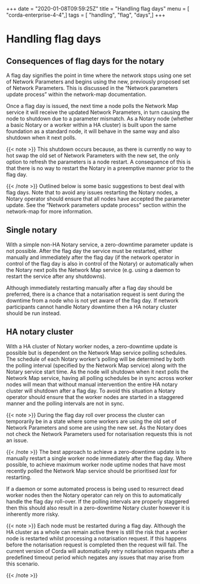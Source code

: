 +++
date = "2020-01-08T09:59:25Z"
title = "Handling flag days"
menu = [ "corda-enterprise-4-4",]
tags = [ "handling", "flag", "days",]
+++


# Handling flag days


## Consequences of flag days for the notary

A flag day signifies the point in time where the network stops using one set of Network Parameters and begins using the new, previously
                proposed set of Network Parameters. This is discussed in the “Network parameters update process” within the network-map
                documentation.

Once a flag day is issued, the next time a node polls the Network Map service it will receive the updated Network Parameters, in turn
                causing the node to shutdown due to a parameter mismatch. As a Notary node (whether a basic Notary or a worker within a HA cluster) is built
                upon the same foundation as a standard node, it will behave in the same way and also shutdown when it next polls.


{{< note >}}
This shutdown occurs because, as there is currently no way to hot swap the old set of Network Parameters with the new set, the only
                    option to refresh the parameters is a node restart. A consequence of this is that there is no way to restart the Notary in a preemptive
                    manner prior to the flag day.

{{< /note >}}
Outlined below is some basic suggestions to best deal with flag days. Note that to avoid any issues restarting the Notary nodes, a Notary
                operator should ensure that all nodes have accepted the parameter update. See the “Network parameters update process” section within the
                network-map for more information.


## Single notary

With a simple non-HA Notary service, a zero-downtime parameter update is not possible. After the flag day the service must be restarted,
                either manually and immediately after the flag day (if the network operator in control of the flag day is also in control of the Notary) or
                automatically when the Notary next polls the Network Map service (e.g. using a daemon to restart the service after any shutdowns).

Although immediately restarting manually after a flag day should be preferred, there is a chance that a notarisation request is sent during
                the downtime from a node who is not yet aware of the flag day. If network participants cannot handle Notary downtime then a HA notary
                cluster should be run instead.


## HA notary cluster

With a HA cluster of Notary worker nodes, a zero-downtime update is possible but is dependent on the Network Map service polling schedules.
                The schedule of each Notary worker’s polling will be determined by both the polling interval (specified by the Network Map service) along
                with the Notary service start time. As the node will shutdown when it next polls the Network Map service, having all polling schedules be in
                sync across worker nodes will mean that without manual intervention the entire HA notary cluster will shutdown after a flag day. To avoid
                this situation a Notary operator should ensure that the worker nodes are started in a staggered manner and the polling intervals are not in
                sync.


{{< note >}}
During the flag day roll over process the cluster can temporarily be in a state where some workers are using the old set of Network
                    Parameters and some are using the new set. As the Notary does not check the Network Parameters used for notarisation requests this is
                    not an issue.

{{< /note >}}
The best approach to achieve a zero-downtime update is to manually restart a single worker node immediately after the flag day. Where
                possible, to achieve maximum worker node uptime nodes that have most recently polled the Network Map service should be prioritised *last*
                for restarting.

If a daemon or some automated process is being used to resurrect dead worker nodes then the Notary operator can rely on this to
                automatically handle the flag day roll-over. If the polling intervals are properly staggered then this should also result in a zero-downtime
                Notary cluster however it is inherently more risky.


{{< note >}}
Each node must be restarted during a flag day. Although the HA cluster as a whole can remain active there is still the risk that a
                    worker node is restarted whilst processing a notarisation request. If this happens before the notarisation request is completed then
                    the request will fail. The current version of Corda will automatically retry notarisation requests after a predefined timeout period
                    which negates any issues that may arise from this scenario.

{{< /note >}}

